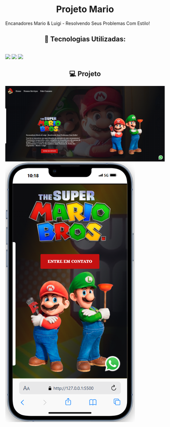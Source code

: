 <h1 align="center">Projeto Mario </h1>
<p>Encanadores Mario & Luigi - Resolvendo Seus Problemas Com Estilo!</p>

<h2 align="center"> 🚀 Tecnologias Utilizadas:</h2>
<br>
<img src="https://img.shields.io/badge/HTML5-E34F26?style=for-the-badge&logo=html5&logoColor=white">
<img src="https://img.shields.io/badge/CSS3-1572B6?style=for-the-badge&logo=css3&logoColor=white">
<img src="https://img.shields.io/badge/JavaScript-F7DF1E?style=for-the-badge&logo=javascript&logoColor=black">
<br>
<h2 align="center">💻 Projeto</h2>
<img src="https://github.com/matheusdiass1/Projeto-Mario/blob/main/assets/Site-Mario-Pronto.png?raw=true">
<br>
<img src="https://github.com/matheusdiass1/Projeto-Mario/blob/main/assets/Site-Mario-Mobile.png?raw=true">
